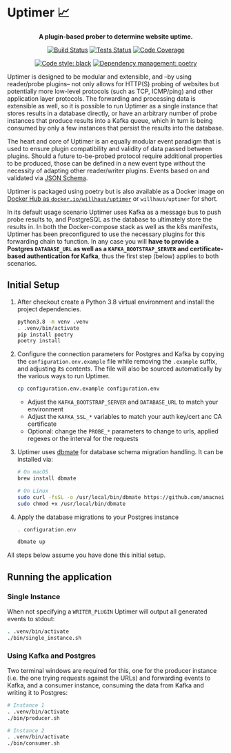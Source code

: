 # Uptimer 📈

<!-- markdownlint-disable MD033 -->
<div align="center">

**A plugin-based prober to determine website uptime.**

[![Build Status](https://github.com/janw/uptimer/workflows/Build/badge.svg)](https://github.com/janw/uptimer/actions?query=workflow%3ABuild+branch%3Amaster)
[![Tests Status](https://github.com/janw/uptimer/workflows/Tests/badge.svg)](https://github.com/janw/uptimer/actions?query=workflow%3ATests+branch%3Amaster)
[![Code Coverage](https://codecov.io/gh/janw/uptimer/branch/master/graph/badge.svg?token=2I5XYEBZ4W)](https://codecov.io/gh/janw/uptimer)

[![Code style: black](https://img.shields.io/badge/code%20style-black-000000.svg)](https://github.com/ambv/black)
[![Dependency management: poetry](https://img.shields.io/badge/deps-poetry-blueviolet.svg)](https://poetry.eustace.io/docs/)

</div>

Uptimer is designed to be modular and extensible, and –by using reader/probe plugins– not only allows for HTTP(S) probing of websites but potentially more low-level protocols (such as TCP, ICMP/ping) and other application layer protocols. The forwarding and processing data is extensible as well, so it is possible to run Uptimer as a single instance that stores results in a database directly, or have an arbitrary number of probe instances that produce results into a Kafka queue, which in turn is being consumed by only a few instances that persist the results into the database.

The heart and core of Uptimer is an equally modular event paradigm that is used to ensure plugin compatibility and validity of data passed between plugins. Should a future to-be-probed protocol require additional properties to be produced, those can be defined in a new event type without the necessity of adapting other reader/writer plugins. Events based on and validated via [JSON Schema](https://json-schema.org/).

Uptimer is packaged using poetry but is also available as a Docker image on [Docker Hub as `docker.io/willhaus/uptimer`](https://hub.docker.com/r/willhaus/uptimer) or `willhaus/uptimer` for short.

In its default usage scenario Uptimer uses Kafka as a message bus to push probe results to, and PostgreSQL as the database to ultimately store the results in. In both the Docker-compose stack as well as the k8s manifests, Uptimer has been preconfigured to use the necessary plugins for this forwarding chain to function. In any case you will **have to provide a Postgres `DATABASE_URL` as well as a `KAFKA_BOOTSTRAP_SERVER` and certificate-based authentication for Kafka**, thus the first step (below) applies to both scenarios.

## Initial Setup

1. After checkout create a Python 3.8 virtual environment and install the project dependencies.

    ```bash
    python3.8 -m venv .venv
    . .venv/bin/activate
    pip install poetry
    poetry install
    ```

2. Configure the connection parameters for Postgres and Kafka by copying the `configuration.env.example` file while removing the `.example` suffix, and adjusting its contents. The file will also be sourced automatically by the various ways to run Uptimer.

    ```bash
    cp configuration.env.example configuration.env
    ```

   * Adjust the `KAFKA_BOOTSTRAP_SERVER` and `DATABASE_URL` to match your environment
   * Adjust the `KAFKA_SSL_*` variables to match your auth key/cert anc CA certificate
   * Optional: change the `PROBE_*` parameters to change to urls, applied regexes or the interval for the requests

3. Uptimer uses [dbmate](https://github.com/amacneil/dbmate) for database schema migration handling. It can be installed via:

    ```bash
    # On macOS
    brew install dbmate

    # On Linux
    sudo curl -fsSL -o /usr/local/bin/dbmate https://github.com/amacneil/dbmate/releases/latest/download/dbmate-linux-amd64
    sudo chmod +x /usr/local/bin/dbmate
    ```

4. Apply the database migrations to your Postgres instance

    ```bash
    . configuration.env

    dbmate up
    ```

All steps below assume you have done this initial setup.

## Running the application

### Single Instance

When not specifying a `WRITER_PLUGIN` Uptimer will output all generated events to stdout:

```bash
. .venv/bin/activate
./bin/single_instance.sh
```

### Using Kafka and Postgres

Two terminal windows are required for this, one for the producer instance (i.e. the one trying requests against the URLs) and forwarding events to Kafka, and a consumer instance, consuming the data from Kafka and writing it to Postgres:

```bash
# Instance 1
. .venv/bin/activate
./bin/producer.sh

# Instance 2
. .venv/bin/activate
./bin/consumer.sh
```
